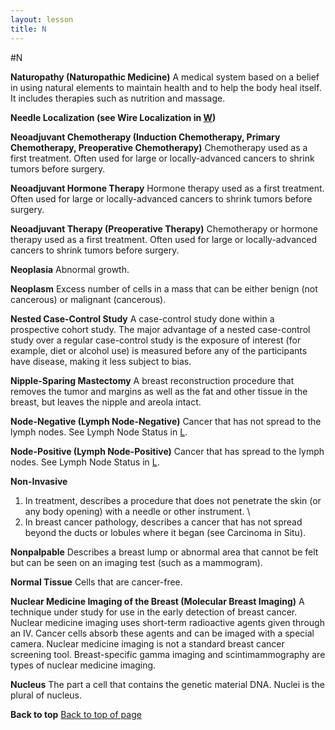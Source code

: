 ```yaml
---
layout: lesson
title: N
---
```


#N

<a name="top"></a>

**Naturopathy (Naturopathic Medicine)** 
A medical system based on a belief in using natural elements to maintain health and to help the body heal itself. It includes therapies such as nutrition and massage.

**Needle Localization (see Wire Localization in [W](/{{page.root}}/myhthelperEduContent/W/index.html))** 

**Neoadjuvant Chemotherapy (Induction Chemotherapy, Primary Chemotherapy,  Preoperative Chemotherapy)** 
Chemotherapy used as a first treatment. Often used for large or locally-advanced cancers to shrink tumors before surgery.

**Neoadjuvant Hormone Therapy** 
Hormone therapy used as a first treatment. Often used for large or locally-advanced cancers to shrink tumors before surgery.

**Neoadjuvant Therapy (Preoperative  Therapy)** 
Chemotherapy or hormone therapy used as a first treatment. Often used for large or locally-advanced cancers to shrink tumors before surgery.

**Neoplasia** 
Abnormal growth.

**Neoplasm** 
Excess number of cells in a mass that can be either benign (not cancerous) or malignant (cancerous).

**Nested Case-Control Study** 
A case-control study done within a prospective cohort study. The major advantage of a nested case-control study over a regular case-control study is the exposure of interest (for example, diet or alcohol use) is measured before any of the participants have disease, making it less subject to bias.

**Nipple-Sparing Mastectomy** 
A breast reconstruction procedure that removes the tumor and margins as well as the fat and other tissue in the breast, but leaves the nipple and areola intact.

**Node-Negative  (Lymph Node-Negative)** 
Cancer that has not spread to the lymph nodes. See Lymph Node Status in [L](/{{page.root}}/myhthelperEduContent/L/index.html).

**Node-Positive (Lymph Node-Positive)** 
Cancer that has spread to the lymph nodes. See Lymph Node Status in [L](/{{page.root}}/myhthelperEduContent/L/index.html).

**Non-Invasive** 
1. In treatment, describes a procedure that does not penetrate the skin (or any body opening) with a needle or other instrument. \
2. In breast cancer pathology, describes a cancer that has not spread beyond the ducts or lobules where it began (see Carcinoma in Situ).

**Nonpalpable** 
Describes a breast lump or abnormal area that cannot be felt but can be seen on an imaging test (such as a mammogram).

**Normal Tissue** 
Cells that are cancer-free.

**Nuclear Medicine Imaging of the Breast (Molecular Breast Imaging)** 
A technique under study for use in the early detection of breast cancer. Nuclear medicine imaging uses short-term radioactive agents given through an IV. Cancer cells absorb these agents and can be imaged with a special camera. Nuclear medicine imaging is not a standard breast cancer screening tool. Breast-specific gamma imaging and scintimammography are types of nuclear medicine imaging.

**Nucleus** 
The part a cell that contains the genetic material DNA. Nuclei is the plural of nucleus.

**Back to top** 
<a href="#top">Back to top of page</a>

